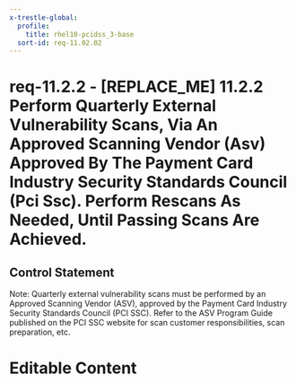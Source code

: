 ```yaml
---
x-trestle-global:
  profile:
    title: rhel10-pcidss_3-base
  sort-id: req-11.02.02
---
```


# req-11.2.2 - \[REPLACE_ME\] 11.2.2 Perform Quarterly External Vulnerability Scans, Via An Approved Scanning Vendor (Asv) Approved By The Payment Card Industry Security Standards Council (Pci Ssc). Perform Rescans As Needed, Until Passing Scans Are Achieved.

## Control Statement

Note: Quarterly external vulnerability scans must be performed by an Approved Scanning Vendor (ASV), approved by the Payment Card Industry Security Standards Council (PCI SSC).
Refer to the ASV Program Guide published on the PCI SSC website for scan customer responsibilities, scan preparation, etc.

# Editable Content

<!-- Make additions and edits below -->
<!-- The above represents the contents of the control as received by the profile, prior to additions. -->
<!-- If the profile makes additions to the control, they will appear below. -->
<!-- The above markdown may not be edited but you may edit the content below, and/or introduce new additions to be made by the profile. -->
<!-- If there is a yaml header at the top, parameter values may be edited. Use --set-parameters to incorporate the changes during assembly. -->
<!-- The content here will then replace what is in the profile for this control, after running profile-assemble. -->
<!-- The current profile has no added parts for this control, but you may add new ones here. -->
<!-- Each addition must have a heading either of the form ## Control my_addition_name -->
<!-- or ## Part a. (where the a. refers to one of the control statement labels.) -->
<!-- "## Control" parts are new parts added after the statement part. -->
<!-- "## Part" parts are new parts added into the top-level statement part with that label. -->
<!-- Subparts may be added with nested hash levels of the form ### My Subpart Name -->
<!-- underneath the parent ## Control or ## Part being added -->
<!-- See https://oscal-compass.github.io/compliance-trestle/tutorials/ssp_profile_catalog_authoring/ssp_profile_catalog_authoring for guidance. -->
